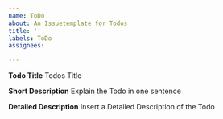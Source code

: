 ```yaml
---
name: ToDo
about: An Issuetemplate for Todos
title: ''
labels: ToDo
assignees:

---
```


**Todo Title**
Todos Title

**Short Description**
Explain the Todo in one sentence

**Detailed Description**
Insert a Detailed Description of the Todo
